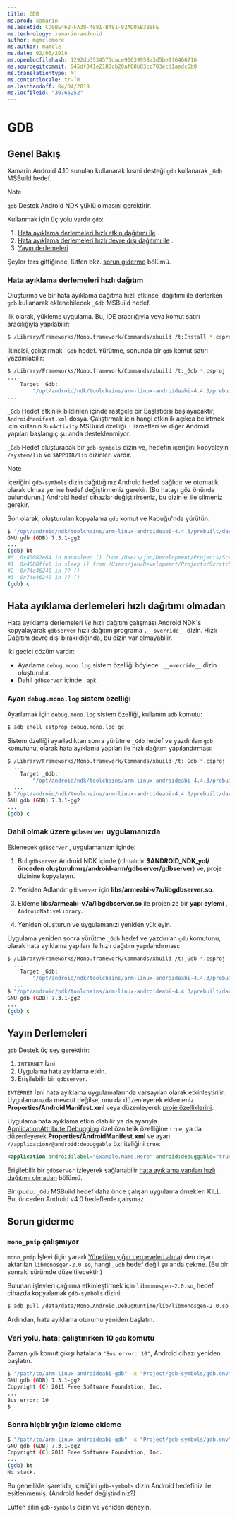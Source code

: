 ```yaml
---
title: GDB
ms.prod: xamarin
ms.assetid: CD0BE462-FA38-4881-B481-82AD05B3B8FE
ms.technology: xamarin-android
author: mgmclemore
ms.author: mamcle
ms.date: 02/05/2018
ms.openlocfilehash: 1292db3534570dace90639958a3d5be9f6466716
ms.sourcegitcommit: 945df041e2180cb20af08b83cc703ecd1aedc6b0
ms.translationtype: MT
ms.contentlocale: tr-TR
ms.lasthandoff: 04/04/2018
ms.locfileid: "30765252"
---
```

# <a name="gdb"></a>GDB

## <a name="overview"></a>Genel Bakış

Xamarin.Android 4.10 sunulan kullanarak kısmi desteği `gdb` kullanarak `_Gdb` MSBuild hedef. 

> [!NOTE]
> `gdb` Destek Android NDK yüklü olmasını gerektirir.

Kullanmak için üç yolu vardır `gdb`:

1.  [Hata ayıklama derlemeleri hızlı etkin dağıtımı ile](#Debug_Builds_with_Fast_Deployment) .
1.  [Hata ayıklama derlemeleri hızlı devre dışı dağıtımı ile](#Debug_Builds_without_Fast_Deployment) .
1.  [Yayın derlemeleri](#Release_Builds) .


Şeyler ters gittiğinde, lütfen bkz. [sorun giderme](#Troubleshooting) bölümü.

<a name="Debug_Builds_with_Fast_Deployment" />

### <a name="debug-builds-with-fast-deployment"></a>Hata ayıklama derlemeleri hızlı dağıtım

Oluşturma ve bir hata ayıklama dağıtma hızlı etkinse, dağıtımı ile derlerken `gdb` kullanarak eklenebilecek `_Gdb` MSBuild hedef.

İlk olarak, yükleme uygulama. Bu, IDE aracılığıyla veya komut satırı aracılığıyla yapılabilir:

```bash
$ /Library/Frameworks/Mono.framework/Commands/xbuild /t:Install *.csproj
```

İkincisi, çalıştırmak `_Gdb` hedef. Yürütme, sonunda bir `gdb` komut satırı yazdırılabilir:

```bash
$ /Library/Frameworks/Mono.framework/Commands/xbuild /t:_Gdb *.csproj
...
    Target _Gdb:
        "/opt/android/ndk/toolchains/arm-linux-androideabi-4.4.3/prebuilt/darwin-x86/bin/arm-linux-androideabi-gdb" -x "/Users/jon/Development/Projects/Scratch.HelloXamarin20//gdb-symbols/gdb.env"
...
```

`_Gdb` Hedef etkinlik bildirilen içinde rastgele bir Başlatıcısı başlayacaktır, `AndroidManifest.xml` dosya. Çalıştırmak için hangi etkinlik açıkça belirtmek için kullanın `RunActivity` MSBuild özelliği. Hizmetleri ve diğer Android yapıları başlangıç şu anda desteklenmiyor.

`_Gdb` Hedef oluşturacak bir `gdb-symbols` dizin ve, hedefin içeriğini kopyalayın `/system/lib` ve `$APPDIR/lib` dizinleri vardır.


> [!NOTE]
> İçeriğini `gdb-symbols` dizin dağıttığınız Android hedef bağlıdır ve otomatik olarak olmaz yerine hedef değiştirmeniz gerekir. (Bu hatayı göz önünde bulundurun.) Android hedef cihazlar değiştirirseniz, bu dizin el ile silmeniz gerekir.

Son olarak, oluşturulan kopyalama `gdb` komut ve Kabuğu'nda yürütün:

```bash
$ "/opt/android/ndk/toolchains/arm-linux-androideabi-4.4.3/prebuilt/darwin-x86/bin/arm-linux-androideabi-gdb" -x "/Users/jon/Development/Projects/Scratch.HelloXamarin20//gdb-symbols/gdb.env"
GNU gdb (GDB) 7.3.1-gg2
...
(gdb) bt
#0  0x40082e84 in nanosleep () from /Users/jon/Development/Projects/Scratch.HelloXamarin20/gdb-symbols/libc.so
#1  0x4008ffe6 in sleep () from /Users/jon/Development/Projects/Scratch.HelloXamarin20/gdb-symbols/libc.so
#2  0x74e46240 in ?? ()
#3  0x74e46240 in ?? ()
(gdb) c
```

<a name="Debug_Builds_without_Fast_Deployment" />

## <a name="debug-builds-without-fast-deployment"></a>Hata ayıklama derlemeleri hızlı dağıtımı olmadan

Hata ayıklama derlemeleri *ile* hızlı dağıtım çalışması Android NDK's kopyalayarak `gdbserver` hızlı dağıtım programa `.__override__` dizin. Hızlı Dağıtım devre dışı bırakıldığında, bu dizin var olmayabilir.

İki geçici çözüm vardır:

-   Ayarlama `debug.mono.log` sistem özelliği böylece `.__override__` dizin oluşturulur.
-   Dahil `gdbserver` içinde `.apk`.

### <a name="setting-the-debugmonolog-system-property"></a>Ayarı `debug.mono.log` sistem özelliği

Ayarlamak için `debug.mono.log` sistem özelliği, kullanım `adb` komutu:

```bash
$ adb shell setprop debug.mono.log gc
```

Sistem özelliği ayarladıktan sonra yürütme `_Gdb` hedef ve yazdırılan `gdb` komutunu, olarak hata ayıklama yapıları ile hızlı dağıtım yapılandırması:

```bash
$ /Library/Frameworks/Mono.framework/Commands/xbuild /t:_Gdb *.csproj
  ...
    Target _Gdb:
        "/opt/android/ndk/toolchains/arm-linux-androideabi-4.4.3/prebuilt/darwin-x86/bin/arm-linux-androideabi-gdb" -x "/Users/jon/Development/Projects/Scratch.HelloXamarin20//gdb-symbols/gdb.env"
  ...
$ "/opt/android/ndk/toolchains/arm-linux-androideabi-4.4.3/prebuilt/darwin-x86/bin/arm-linux-androideabi-gdb" -x "/Users/jon/Development/Projects/Scratch.HelloXamarin20//gdb-symbols/gdb.env"
GNU gdb (GDB) 7.3.1-gg2
...
(gdb) c
```


### <a name="including-gdbserver-in-your-app"></a>Dahil olmak üzere `gdbserver` uygulamanızda

Eklenecek `gdbserver` , uygulamanızın içinde:

1. Bul `gdbserver` Android NDK içinde (olmalıdır **$ANDROID\_NDK\_yol/önceden oluşturulmuş/android-arm/gdbserver/gdbserver**) ve, proje dizinine kopyalayın.

2. Yeniden Adlandır `gdbserver` için **libs/armeabi-v7a/libgdbserver.so**.

3. Ekleme **libs/armeabi-v7a/libgdbserver.so** ile projenize bir **yapı eylemi** , `AndroidNativeLibrary`.

4. Yeniden oluşturun ve uygulamanızı yeniden yükleyin.

Uygulama yeniden sonra yürütme `_Gdb` hedef ve yazdırılan `gdb` komutunu, olarak hata ayıklama yapıları ile hızlı dağıtım yapılandırması:

```bash
$ /Library/Frameworks/Mono.framework/Commands/xbuild /t:_Gdb *.csproj
  ...
    Target _Gdb:
        "/opt/android/ndk/toolchains/arm-linux-androideabi-4.4.3/prebuilt/darwin-x86/bin/arm-linux-androideabi-gdb" -x "/Users/jon/Development/Projects/Scratch.HelloXamarin20//gdb-symbols/gdb.env"
  ...
$ "/opt/android/ndk/toolchains/arm-linux-androideabi-4.4.3/prebuilt/darwin-x86/bin/arm-linux-androideabi-gdb" -x "/Users/jon/Development/Projects/Scratch.HelloXamarin20//gdb-symbols/gdb.env"
GNU gdb (GDB) 7.3.1-gg2
...
(gdb) c
```

<a name="Release_Builds" />

## <a name="release-builds"></a>Yayın Derlemeleri

`gdb` Destek üç şey gerektirir:

1.  `INTERNET` İzni.
2.  Uygulama hata ayıklama etkin.
3.  Erişilebilir bir `gdbserver`.

`INTERNET` İzni hata ayıklama uygulamalarında varsayılan olarak etkinleştirilir. Uygulamanızda mevcut değilse, onu da düzenleyerek eklemeniz **Properties/AndroidManifest.xml** veya düzenleyerek [proje özelliklerini](https://developer.xamarin.com/recipes/android/general/projects/add_permissions_to_android_manifest/).

Uygulama hata ayıklama etkin olabilir ya da ayarıyla [ApplicationAttribute.Debugging](https://developer.xamarin.com/api/property/Android.App.ApplicationAttribute.Debuggable/) özel öznitelik özelliğine `true`, ya da düzenleyerek **Properties/AndroidManifest.xml** ve ayarı `//application/@android:debuggable` özniteliğini `true`:

```xml
<application android:label="Example.Name.Here" android:debuggable="true">
```

Erişilebilir bir `gdbserver` izleyerek sağlanabilir [hata ayıklama yapıları hızlı dağıtımı olmadan](#Debug_Builds_without_Fast_Deployment) bölümü.

Bir ipucu: `_Gdb` MSBuild hedef daha önce çalışan uygulama örnekleri KILL. Bu, önceden Android v4.0 hedeflerde çalışmaz.

<a name="Troubleshooting" />

## <a name="troubleshooting"></a>Sorun giderme

### <a name="monopmip-doesnt-work"></a>`mono_pmip` çalışmıyor

`mono_pmip` İşlevi (için yararlı [Yönetilen yığın çerçeveleri alma](http://www.mono-project.com/docs/debug+profile/debug/#debugging-with-gdb)) den dışarı aktarılan `libmonosgen-2.0.so`, hangi `_Gdb` hedef değil şu anda çekme. (Bu bir sonraki sürümde düzeltilecektir.)

Bulunan işlevleri çağırma etkinleştirmek için `libmonosgen-2.0.so`, hedef cihazda kopyalamak `gdb-symbols` dizini:

```bash
$ adb pull /data/data/Mono.Android.DebugRuntime/lib/libmonosgen-2.0.so Project/gdb-symbols
```

Ardından, hata ayıklama oturumu yeniden başlatın.

### <a name="bus-error-10-when-running-the-gdb-command"></a>Veri yolu, hata: çalıştırırken 10 `gdb` komutu

Zaman `gdb` komut çıkışı hatalarla `"Bus error: 10"`, Android cihazı yeniden başlatın.

```bash
$ "/path/to/arm-linux-androideabi-gdb" -x "Project/gdb-symbols/gdb.env"
GNU gdb (GDB) 7.3.1-gg2
Copyright (C) 2011 Free Software Foundation, Inc.
...
Bus error: 10
$
```

### <a name="no-stack-trace-after-attach"></a>Sonra hiçbir yığın izleme ekleme

```bash
$ "/path/to/arm-linux-androideabi-gdb" -x "Project/gdb-symbols/gdb.env"
GNU gdb (GDB) 7.3.1-gg2
Copyright (C) 2011 Free Software Foundation, Inc.
...
(gdb) bt
No stack.
```

Bu genellikle işaretidir, içeriğini `gdb-symbols` dizin Android hedefiniz ile eşitlenmemiş. (Android hedef değiştirdiniz?)

Lütfen silin `gdb-symbols` dizin ve yeniden deneyin.
